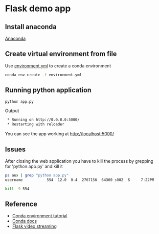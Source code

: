 # Flask demo app

## Install anaconda

[Anaconda](https://www.continuum.io/downloads)

## Create virtual environment from file

Use [environment.yml](environment.yml) to create a conda environment

```zsh
conda env create -f environment.yml
```

## Running python application

```zsh
python app.py
```

Output

```zsh
 * Running on http://0.0.0.0:5000/
 * Restarting with reloader
```

You can see the app working at [http://localhost:5000/](http://localhost:5000/)

## Issues

After closing the web application you have to kill the process by grepping for 'python app.py' and kill it

```zsh
ps aux | grep "python app.py"
username           554  12.0  0.4  2767156  64300 s002  S     7:22PM   1:26.78 /Users/username/miniconda3/envs/opencv/bin/python app.py

kill -9 554
```


## Reference

- [Conda environment tutorial](http://www.naren.me/2017-02-28-Using-Anaconda-for-creating-virtual-environment/)
- [Conda docs](https://conda.io/docs/using/envs.html)
- [Flask video streaming](https://github.com/miguelgrinberg/flask-video-streaming)